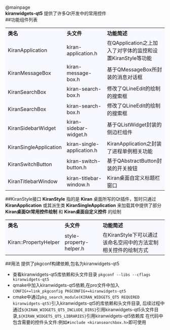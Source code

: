 @mainpage    
**kiranwidgets-qt5** 提供了许多Qt开发中的常用控件    
##功能组件列表
<table bgcolor="#f8f8ff" cellspacing="10" cellpadding="10" aria-rowcount="10">
    <tr align="left">
    	<th>类名</th>
        <th>头文件</th>
        <th>功能简述</th>
    </tr>
    <tr>
        <td>KiranApplication</td>
        <td>kiran-application.h</td>
        <td>在QApplication之上加入了对字体的监控和设置KiranStyle等功能</td>
    </tr>
    <tr>
        <td>KiranMessageBox</td>
        <td>kiran-message-box.h</td>
        <td>基于QMessageBox所封装的消息对话框</td>
    </tr>
    <tr>
        <td>KiranSearchBox</td>
        <td>kiran-search-box.h</td>
        <td>修改了QLineEdit的绘制的搜索框</td>
    </tr>
    <tr>
        <td>KiranSearchBox</td>
        <td>kiran-search-box.h</td>
        <td>修改了QLineEdit的绘制的搜索框</td>
    </tr>
    <tr >
        <td>KiranSidebarWidget</td>
        <td>kiran-sidebar-widget.h</td>
        <td>基于QListWidget封装的侧边栏组件</td>
    </tr>
    <tr>
        <td>KiranSingleApplication</td>
        <td>kiran-single-application.h</td>
        <td>KiranApplication之封装了进程单例相关功能</td>
    </tr>
    <tr>
        <td>KiranSwitchButton</td>
        <td>kiran-switch-button.h</td>
        <td>基于QAbstractButton封装的开关按钮</td>
    </tr>
    <tr>
        <td>KiranTitlebarWindow</td>
        <td>kiran-titlebar-window.h</td>
        <td>Kiran桌面自定义标题栏窗口</td>
    </tr>
</table>

##KiranStyle接口
**KiranStyle** 指的是 **Kiran** 桌面所写的Qt插件，暂时只通过 **KiranApplication** 或其派生类 **KiranSingleApplication** 来加载其中提供了部分 **Kiran桌面Qt常用控件绘制** 和 **Kiran桌面自定义控件** 的绘制
<table bgcolor="#f8f8ff" cellspacing="10" cellpadding="10" aria-rowcount="10">
    <tr align="left">
    	<th>类名</th>
        <th>头文件</th>
        <th>功能简述</th>
    </tr>
    <tr>
        <td>Kiran::PropertyHelper</td>
        <td>style-property-helper.h</td>
        <td>在KiranStyle下可以通过该命名空间中的方法定制相关控件的绘制方式 </td>
    </tr>
</table>

##用法
提供了pkgconf构建依赖,包名为kiranwidgets-qt5
- 查看kiranwidgets-qt5库依赖和头文件目录 `pkgconf --libs --cflags kiranwidgets-qt5`
- qmake中加入kiranwidgets-qt5依赖,在pro文件中加入`CONFIG+=link_pkgconfig PKGCONFIG+=kiranwidgets-qt5`
- cmake中通过`pkg_search_module(KIRAN_WIDGETS_QT5 REQUIRED kiranwidgets-qt5)`引入kiranwidgets-qt5的库依赖和头文件目录,
后续过程中通过`${KIRAN_WIDGETS_QT5_INCLUDE_DIRS}`引用kiranwidgets-qt5头文件目录,`${KIRAN_WIDGETS_QT5_LIBRARIES}`引用kiranwidgets-qt5依赖库
在代码中包含需要的控件头文件:例如```#include <kiransearchbox.h>```即可使用
